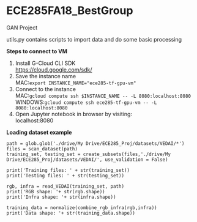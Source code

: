 # ECE285FA18_BestGroup
GAN Project

utils.py contains scripts to import data and do some basic processing

**Steps to connect to VM** <br>
1. Install G-Cloud CLI SDK <br>
https://cloud.google.com/sdk/ <br>
2. Save the instance name<br>
MAC:```export INSTANCE_NAME="ece285-tf-gpu-vm"``` <br>
3. Connect to the instance <br>
MAC:```gcloud compute ssh $INSTANCE_NAME -- -L 8080:localhost:8080``` <br>
WINDOWS:```gcloud compute ssh ece285-tf-gpu-vm -- -L 8080:localhost:8080``` <br>
4. Open Jupyter notebook in browser by visiting:<br>
localhost:8080 <br>



**Loading dataset example**
```
path = glob.glob('./drive/My Drive/ECE285_Proj/datasets/VEDAI/*')
files = scan_dataset(path)
training_set, testing_set = create_subsets(files,'./drive/My Drive/ECE285_Proj/datasets/VEDAI/', use_validation = False)

print('Training files: ' + str(training_set))
print('Testing files: ' + str(testing_set))

rgb, infra = read_VEDAI(training_set, path)
print('RGB shape: '+ str(rgb.shape))
print('Infra shape: '+ str(infra.shape))

training_data = normalize(combine_rgb_infra(rgb,infra))
print('Data shape: '+ str(training_data.shape))
```

